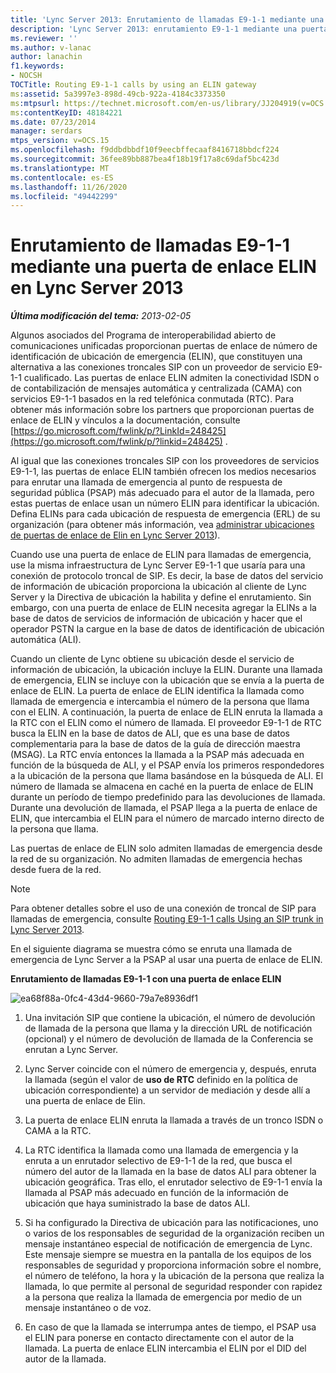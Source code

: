 ```yaml
---
title: 'Lync Server 2013: Enrutamiento de llamadas E9-1-1 mediante una puerta de enlace ELIN'
description: 'Lync Server 2013: enrutamiento E9-1-1 mediante una puerta de enlace de ELIN.'
ms.reviewer: ''
ms.author: v-lanac
author: lanachin
f1.keywords:
- NOCSH
TOCTitle: Routing E9-1-1 calls by using an ELIN gateway
ms:assetid: 5a3997e3-898d-49cb-922a-4184c3373350
ms:mtpsurl: https://technet.microsoft.com/en-us/library/JJ204919(v=OCS.15)
ms:contentKeyID: 48184221
ms.date: 07/23/2014
manager: serdars
mtps_version: v=OCS.15
ms.openlocfilehash: f9ddbdbbdf10f9eecbffecaaf8416718bbdcf224
ms.sourcegitcommit: 36fee89bb887bea4f18b19f17a8c69daf5bc423d
ms.translationtype: MT
ms.contentlocale: es-ES
ms.lasthandoff: 11/26/2020
ms.locfileid: "49442299"
---
```

# <a name="routing-e9-1-1-calls-by-using-an-elin-gateway-in-lync-server-2013"></a>Enrutamiento de llamadas E9-1-1 mediante una puerta de enlace ELIN en Lync Server 2013

<div data-xmlns="http://www.w3.org/1999/xhtml">

<div class="topic" data-xmlns="http://www.w3.org/1999/xhtml" data-msxsl="urn:schemas-microsoft-com:xslt" data-cs="https://msdn.microsoft.com/">

<div data-asp="https://msdn2.microsoft.com/asp">



</div>

<div id="mainSection">

<div id="mainBody">

<span> </span>

_**Última modificación del tema:** 2013-02-05_

Algunos asociados del Programa de interoperabilidad abierto de comunicaciones unificadas proporcionan puertas de enlace de número de identificación de ubicación de emergencia (ELIN), que constituyen una alternativa a las conexiones troncales SIP con un proveedor de servicio E9-1-1 cualificado. Las puertas de enlace ELIN admiten la conectividad ISDN o de contabilización de mensajes automática y centralizada (CAMA) con servicios E9-1-1 basados en la red telefónica conmutada (RTC). Para obtener más información sobre los partners que proporcionan puertas de enlace de ELIN y vínculos a la documentación, consulte [https://go.microsoft.com/fwlink/p/?LinkId=248425](https://go.microsoft.com/fwlink/p/?linkid=248425) .

Al igual que las conexiones troncales SIP con los proveedores de servicios E9-1-1, las puertas de enlace ELIN también ofrecen los medios necesarios para enrutar una llamada de emergencia al punto de respuesta de seguridad pública (PSAP) más adecuado para el autor de la llamada, pero estas puertas de enlace usan un número ELIN para identificar la ubicación. Defina ELINs para cada ubicación de respuesta de emergencia (ERL) de su organización (para obtener más información, vea [administrar ubicaciones de puertas de enlace de Elin en Lync Server 2013](lync-server-2013-managing-locations-for-elin-gateways.md)).

Cuando use una puerta de enlace de ELIN para llamadas de emergencia, use la misma infraestructura de Lync Server E9-1-1 que usaría para una conexión de protocolo troncal de SIP. Es decir, la base de datos del servicio de información de ubicación proporciona la ubicación al cliente de Lync Server y la Directiva de ubicación la habilita y define el enrutamiento. Sin embargo, con una puerta de enlace de ELIN necesita agregar la ELINs a la base de datos de servicios de información de ubicación y hacer que el operador PSTN la cargue en la base de datos de identificación de ubicación automática (ALI).

Cuando un cliente de Lync obtiene su ubicación desde el servicio de información de ubicación, la ubicación incluye la ELIN. Durante una llamada de emergencia, ELIN se incluye con la ubicación que se envía a la puerta de enlace de ELIN. La puerta de enlace de ELIN identifica la llamada como llamada de emergencia e intercambia el número de la persona que llama con el ELIN. A continuación, la puerta de enlace de ELIN enruta la llamada a la RTC con el ELIN como el número de llamada. El proveedor E9-1-1 de RTC busca la ELIN en la base de datos de ALI, que es una base de datos complementaria para la base de datos de la guía de dirección maestra (MSAG). La RTC envía entonces la llamada a la PSAP más adecuada en función de la búsqueda de ALI, y el PSAP envía los primeros respondedores a la ubicación de la persona que llama basándose en la búsqueda de ALI. El número de llamada se almacena en caché en la puerta de enlace de ELIN durante un período de tiempo predefinido para las devoluciones de llamada. Durante una devolución de llamada, el PSAP llega a la puerta de enlace de ELIN, que intercambia el ELIN para el número de marcado interno directo de la persona que llama.

Las puertas de enlace de ELIN solo admiten llamadas de emergencia desde la red de su organización. No admiten llamadas de emergencia hechas desde fuera de la red.

<div>


> [!NOTE]  
> Para obtener detalles sobre el uso de una conexión de troncal de SIP para llamadas de emergencia, consulte <A href="lync-server-2013-routing-e9-1-1-calls-by-using-a-sip-trunk.md">Routing E9-1-1 calls Using an SIP trunk in Lync Server 2013</A>.



</div>

En el siguiente diagrama se muestra cómo se enruta una llamada de emergencia de Lync Server a la PSAP al usar una puerta de enlace de ELIN.

**Enrutamiento de llamadas E9-1-1 con una puerta de enlace ELIN**

![ea68f88a-0fc4-43d4-9660-79a7e8936df1](images/JJ204919.ea68f88a-0fc4-43d4-9660-79a7e8936df1(OCS.15).jpg "ea68f88a-0fc4-43d4-9660-79a7e8936df1")

1.  Una invitación SIP que contiene la ubicación, el número de devolución de llamada de la persona que llama y la dirección URL de notificación (opcional) y el número de devolución de llamada de la Conferencia se enrutan a Lync Server.

2.  Lync Server coincide con el número de emergencia y, después, enruta la llamada (según el valor de **uso de RTC** definido en la política de ubicación correspondiente) a un servidor de mediación y desde allí a una puerta de enlace de Elin.

3.  La puerta de enlace ELIN enruta la llamada a través de un tronco ISDN o CAMA a la RTC.

4.  La RTC identifica la llamada como una llamada de emergencia y la enruta a un enrutador selectivo de E9-1-1 de la red, que busca el número del autor de la llamada en la base de datos ALI para obtener la ubicación geográfica. Tras ello, el enrutador selectivo de E9-1-1 envía la llamada al PSAP más adecuado en función de la información de ubicación que haya suministrado la base de datos ALI. 

5.  Si ha configurado la Directiva de ubicación para las notificaciones, uno o varios de los responsables de seguridad de la organización reciben un mensaje instantáneo especial de notificación de emergencia de Lync. Este mensaje siempre se muestra en la pantalla de los equipos de los responsables de seguridad y proporciona información sobre el nombre, el número de teléfono, la hora y la ubicación de la persona que realiza la llamada, lo que permite al personal de seguridad responder con rapidez a la persona que realiza la llamada de emergencia por medio de un mensaje instantáneo o de voz.

6.  En caso de que la llamada se interrumpa antes de tiempo, el PSAP usa el ELIN para ponerse en contacto directamente con el autor de la llamada. La puerta de enlace ELIN intercambia el ELIN por el DID del autor de la llamada.

</div>

<span> </span>

</div>

</div>

</div>

